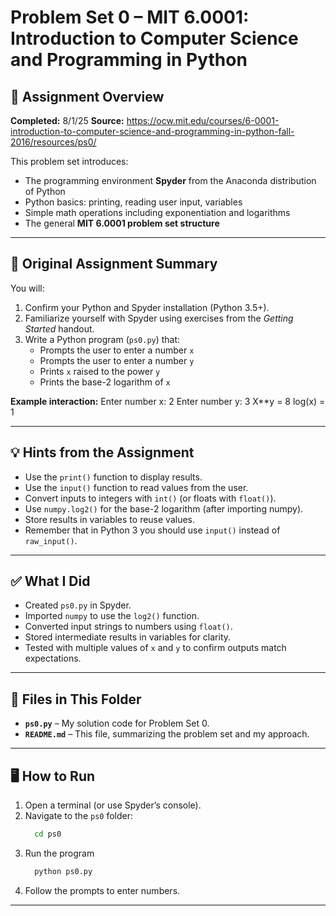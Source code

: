 # Problem Set 0 – MIT 6.0001: Introduction to Computer Science and Programming in Python 

## 📄 Assignment Overview
**Completed:** 8/1/25
**Source:** https://ocw.mit.edu/courses/6-0001-introduction-to-computer-science-and-programming-in-python-fall-2016/resources/ps0/

This problem set introduces:
- The programming environment **Spyder** from the Anaconda distribution of Python
- Python basics: printing, reading user input, variables
- Simple math operations including exponentiation and logarithms
- The general **MIT 6.0001 problem set structure**

---

## 📝 Original Assignment Summary

You will:
1. Confirm your Python and Spyder installation (Python 3.5+).
2. Familiarize yourself with Spyder using exercises from the *Getting Started* handout.
3. Write a Python program (`ps0.py`) that:
   - Prompts the user to enter a number `x`
   - Prompts the user to enter a number `y`
   - Prints `x` raised to the power `y`
   - Prints the base-2 logarithm of `x`

**Example interaction:**
  Enter number x: 2
  Enter number y: 3
  X**y = 8
  log(x) = 1
  
---

## 💡 Hints from the Assignment
- Use the `print()` function to display results.
- Use the `input()` function to read values from the user.
- Convert inputs to integers with `int()` (or floats with `float()`).
- Use `numpy.log2()` for the base-2 logarithm (after importing numpy).
- Store results in variables to reuse values.
- Remember that in Python 3 you should use `input()` instead of `raw_input()`.

---

## ✅ What I Did
- Created `ps0.py` in Spyder.
- Imported `numpy` to use the `log2()` function.
- Converted input strings to numbers using `float()`.
- Stored intermediate results in variables for clarity.
- Tested with multiple values of `x` and `y` to confirm outputs match expectations.

---

## 📂 Files in This Folder
- **`ps0.py`** – My solution code for Problem Set 0.
- **`README.md`** – This file, summarizing the problem set and my approach.

---

## 🖥️ How to Run
1. Open a terminal (or use Spyder’s console).
2. Navigate to the `ps0` folder:
   ```bash
     cd ps0
3. Run the program
   ```bash
     python ps0.py
4. Follow the prompts to enter numbers.


---


   

